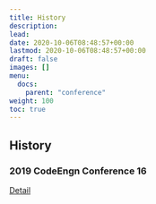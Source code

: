 ```yaml
---
title: History
description: 
lead: 
date: 2020-10-06T08:48:57+00:00
lastmod: 2020-10-06T08:48:57+00:00
draft: false
images: []
menu:
  docs:
    parent: "conference"
weight: 100
toc: true
---
```




## History



### 2019 CodeEngn Conference 16

[Detail](https://codeengn.com/conference/16)

